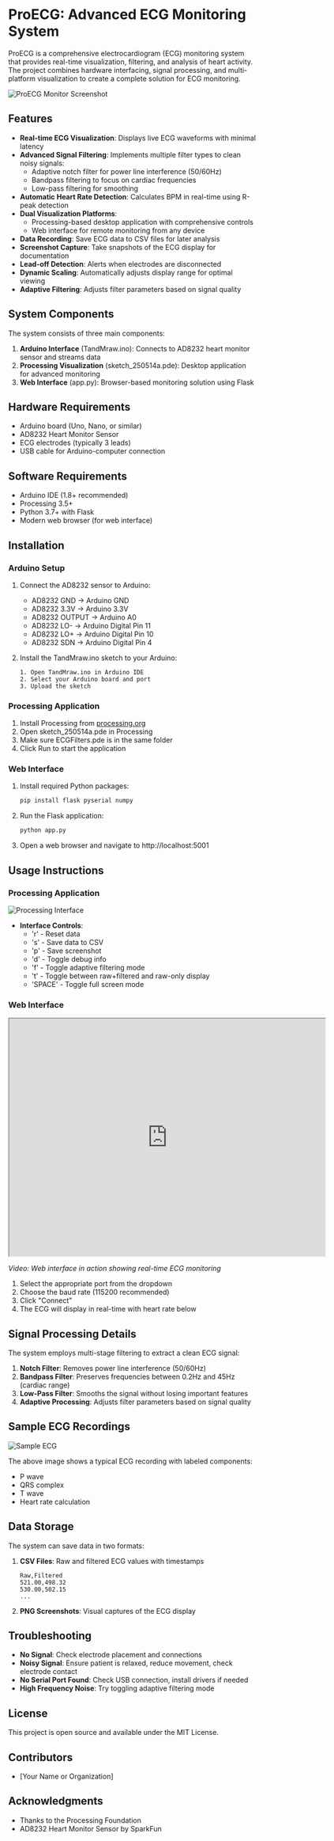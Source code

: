 # ProECG: Advanced ECG Monitoring System

ProECG is a comprehensive electrocardiogram (ECG) monitoring system that provides real-time visualization, filtering, and analysis of heart activity. The project combines hardware interfacing, signal processing, and multi-platform visualization to create a complete solution for ECG monitoring.

![ProECG Monitor Screenshot](ecg_image_20250514_111934.png)

## Features

- **Real-time ECG Visualization**: Displays live ECG waveforms with minimal latency
- **Advanced Signal Filtering**: Implements multiple filter types to clean noisy signals:
  - Adaptive notch filter for power line interference (50/60Hz)
  - Bandpass filtering to focus on cardiac frequencies
  - Low-pass filtering for smoothing
- **Automatic Heart Rate Detection**: Calculates BPM in real-time using R-peak detection
- **Dual Visualization Platforms**:
  - Processing-based desktop application with comprehensive controls
  - Web interface for remote monitoring from any device
- **Data Recording**: Save ECG data to CSV files for later analysis
- **Screenshot Capture**: Take snapshots of the ECG display for documentation
- **Lead-off Detection**: Alerts when electrodes are disconnected
- **Dynamic Scaling**: Automatically adjusts display range for optimal viewing
- **Adaptive Filtering**: Adjusts filter parameters based on signal quality

## System Components

The system consists of three main components:

1. **Arduino Interface** (TandMraw.ino): Connects to AD8232 heart monitor sensor and streams data
2. **Processing Visualization** (sketch_250514a.pde): Desktop application for advanced monitoring
3. **Web Interface** (app.py): Browser-based monitoring solution using Flask


## Hardware Requirements

- Arduino board (Uno, Nano, or similar)
- AD8232 Heart Monitor Sensor
- ECG electrodes (typically 3 leads)
- USB cable for Arduino-computer connection

## Software Requirements

- Arduino IDE (1.8+ recommended)
- Processing 3.5+
- Python 3.7+ with Flask
- Modern web browser (for web interface)

## Installation

### Arduino Setup

1. Connect the AD8232 sensor to Arduino:
   - AD8232 GND → Arduino GND
   - AD8232 3.3V → Arduino 3.3V
   - AD8232 OUTPUT → Arduino A0
   - AD8232 LO- → Arduino Digital Pin 11
   - AD8232 LO+ → Arduino Digital Pin 10
   - AD8232 SDN → Arduino Digital Pin 4

2. Install the TandMraw.ino sketch to your Arduino:
   ```
   1. Open TandMraw.ino in Arduino IDE
   2. Select your Arduino board and port
   3. Upload the sketch
   ```

### Processing Application

1. Install Processing from [processing.org](https://processing.org/download)
2. Open sketch_250514a.pde in Processing
3. Make sure ECGFilters.pde is in the same folder
4. Click Run to start the application

### Web Interface

1. Install required Python packages:
   ```bash
   pip install flask pyserial numpy
   ```
2. Run the Flask application:
   ```bash
   python app.py
   ```
3. Open a web browser and navigate to http://localhost:5001

## Usage Instructions

### Processing Application

![Processing Interface](ecg_image_20250514_112408.png)

- **Interface Controls**:
  - 'r' - Reset data
  - 's' - Save data to CSV
  - 'p' - Save screenshot
  - 'd' - Toggle debug info
  - 'f' - Toggle adaptive filtering mode
  - 't' - Toggle between raw+filtered and raw-only display
  - 'SPACE' - Toggle full screen mode

### Web Interface

<iframe src="https://drive.google.com/file/d/1dR2oAQiCQidE7JJWhE9w__8-MIOpJzFq/preview" width="640" height="480" allow="autoplay"></iframe>

*Video: Web interface in action showing real-time ECG monitoring*

1. Select the appropriate port from the dropdown
2. Choose the baud rate (115200 recommended)
3. Click "Connect"
4. The ECG will display in real-time with heart rate below

## Signal Processing Details

The system employs multi-stage filtering to extract a clean ECG signal:

1. **Notch Filter**: Removes power line interference (50/60Hz)
2. **Bandpass Filter**: Preserves frequencies between 0.2Hz and 45Hz (cardiac range)
3. **Low-Pass Filter**: Smooths the signal without losing important features
4. **Adaptive Processing**: Adjusts filter parameters based on signal quality

## Sample ECG Recordings

![Sample ECG](ecg_image_20250514_112433.png)

The above image shows a typical ECG recording with labeled components:
- P wave
- QRS complex
- T wave 
- Heart rate calculation

## Data Storage

The system can save data in two formats:

1. **CSV Files**: Raw and filtered ECG values with timestamps
   ```
   Raw,Filtered
   521.00,498.32
   530.00,502.15
   ...
   ```

2. **PNG Screenshots**: Visual captures of the ECG display

## Troubleshooting

- **No Signal**: Check electrode placement and connections
- **Noisy Signal**: Ensure patient is relaxed, reduce movement, check electrode contact
- **No Serial Port Found**: Check USB connection, install drivers if needed
- **High Frequency Noise**: Try toggling adaptive filtering mode

## License

This project is open source and available under the MIT License.

## Contributors

- [Your Name or Organization]

## Acknowledgments

- Thanks to the Processing Foundation
- AD8232 Heart Monitor Sensor by SparkFun 
